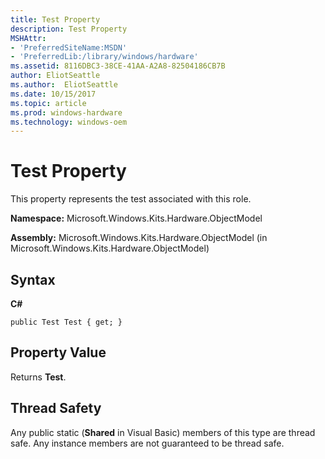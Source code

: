 ```yaml
---
title: Test Property
description: Test Property
MSHAttr:
- 'PreferredSiteName:MSDN'
- 'PreferredLib:/library/windows/hardware'
ms.assetid: 8116DBC3-38CE-41AA-A2A8-82504186CB7B
author: EliotSeattle
ms.author:  EliotSeattle
ms.date: 10/15/2017
ms.topic: article
ms.prod: windows-hardware
ms.technology: windows-oem
---
```


# Test Property


This property represents the test associated with this role.

**Namespace:** Microsoft.Windows.Kits.Hardware.ObjectModel

**Assembly:** Microsoft.Windows.Kits.Hardware.ObjectModel (in Microsoft.Windows.Kits.Hardware.ObjectModel)

## <span id="Syntax"></span><span id="syntax"></span><span id="SYNTAX"></span>Syntax


**C#**

`public Test Test { get; }`

## <span id="Property_Value"></span><span id="property_value"></span><span id="PROPERTY_VALUE"></span>Property Value


Returns **Test**.

## <span id="Thread_Safety"></span><span id="thread_safety"></span><span id="THREAD_SAFETY"></span>Thread Safety


Any public static (**Shared** in Visual Basic) members of this type are thread safe. Any instance members are not guaranteed to be thread safe.

 

 






